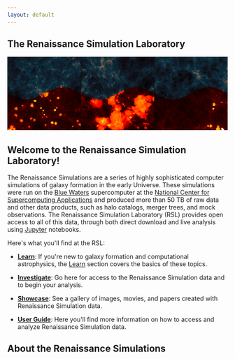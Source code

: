 ```yaml
---
layout: default
---
```


## The Renaissance Simulation Laboratory

![Renaissance Simulations](images/renaissance_sims.png)

## Welcome to the Renaissance Simulation Laboratory!

The Renaissance Simulations are a series of highly sophisticated computer
simulations of galaxy formation in the early Universe. These simulations
were run on the [Blue Waters](https://bluewaters.ncsa.illinois.edu/)
supercomputer at the [National Center for Supercomputing
Applications](http://www.ncsa.illinois.edu/) and produced more than 50 TB
of raw data and other data products, such as halo catalogs, merger trees,
and mock observations. The Renaissance Simulation Laboratory (RSL) provides
open access to all of this data, through both direct download and live
analysis using [Jupyter](http://jupyter.org/) notebooks.

Here's what you'll find at the RSL:

 - [**Learn**](learn.html): If you're new to galaxy formation and
   computational astrophysics, the [Learn](learn.html) section
   covers the basics of these topics.

 - [**Investigate**](investigate.html): Go here for access to the Renaissance
   Simulation data and to begin your analysis.

 - [**Showcase**](showcase.html): See a gallery of images, movies, and papers
   created with Renaissance Simulation data.

 - [**User Guide**](user_guide.html): Here you'll find more information
   on how to access and analyze Renaissance Simulation data.

## About the Renaissance Simulations